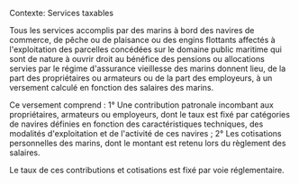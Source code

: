 Contexte: Services taxables

Tous les services accomplis par des marins à bord des navires de commerce, de pêche ou de plaisance ou des engins flottants affectés à l'exploitation des parcelles concédées sur le domaine public maritime qui sont de nature à ouvrir droit au bénéfice des pensions ou allocations servies par le régime d'assurance vieillesse des marins donnent lieu, de la part des propriétaires ou armateurs ou de la part des employeurs, à un versement calculé en fonction des salaires des marins.

Ce versement comprend : 1° Une contribution patronale incombant aux propriétaires, armateurs ou employeurs, dont le taux est fixé par catégories de navires définies en fonction des caractéristiques techniques, des modalités d'exploitation et de l'activité de ces navires ; 2° Les cotisations personnelles des marins, dont le montant est retenu lors du règlement des salaires.

Le taux de ces contributions et cotisations est fixé par voie réglementaire.